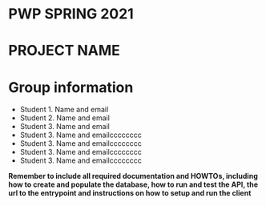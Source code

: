# PWP SPRING 2021
# PROJECT NAME
# Group information
* Student 1. Name and email
* Student 2. Name and email
* Student 3. Name and email
* Student 3. Name and emailcccccccc
* Student 3. Name and emailcccccccc
* Student 3. Name and emailcccccccc
* Student 3. Name and emailcccccccc

__Remember to include all required documentation and HOWTOs, including how to create and populate the database, how to run and test the API, the url to the entrypoint and instructions on how to setup and run the client__


